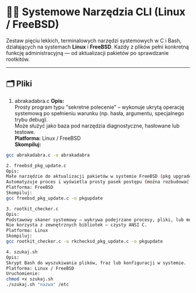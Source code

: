 # 🧙‍♂️ Systemowe Narzędzia CLI (Linux / FreeBSD)

Zestaw pięciu lekkich, terminalowych narzędzi systemowych w C i Bash, działających na systemach **Linux** i **FreeBSD**. 
Każdy z plików pełni konkretną funkcję administracyjną — od aktualizacji pakietów po sprawdzanie rootkitów.

---

## 🗂️ Pliki

1. abrakadabra.c
**Opis:**  
Prosty program typu "sekretne polecenie" – wykonuje ukrytą operację systemową po spełnieniu warunku (np. hasła, argumentu, specjalnego trybu debug).  
Może służyć jako baza pod narzędzia diagnostyczne, hasłowane lub testowe.  
**Platforma:** Linux / FreeBSD  
**Skompiluj:**  
```bash
gcc abrakadabra.c -o abrakadabra

2. freebsd_pkg_update.c
Opis:
Małe narzędzie do aktualizacji pakietów w systemie FreeBSD (pkg upgrade, pkg update).
Automatyzuje proces i wyświetla prosty pasek postępu (można rozbudować o ncurses).
Platforma: FreeBSD
Skompiluj:
gcc freebsd_pkg_update.c -o pkgupdate

3. rootkit_checker.c
Opis:
Podstawowy skaner systemowy – wykrywa podejrzane procesy, pliki, lub modyfikacje binarek systemowych.
Nie korzysta z zewnętrznych bibliotek – czysty ANSI C.
Platforma: Linux
Skompiluj:
gcc rootkit_checker.c -o rkchecksd_pkg_update.c -o pkgupdate

4. szukaj.sh
Opis:
Skrypt Bash do wyszukiwania plików, fraz lub konfiguracji w systemie.
Platforma: Linux / FreeBSD
Uruchomienie:
chmod +x szukaj.sh
./szukaj.sh "nazwa" /etc

